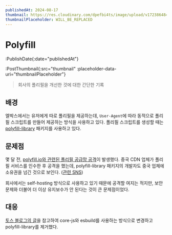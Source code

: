 ```yaml
---
publishedAt: 2024-08-17
thumbnail: https://res.cloudinary.com/dpefbi4ts/image/upload/v1723864845/thumb/047-thumb.png
thumbnailPlaceholder: WILL_BE_REPLACED
---
```


# Polyfill

:PublishDate{:date="publishedAt"}

:PostThumbnail{:src="thumbnail" :placeholder-data-uri="thumbnailPlaceholder"}

> 회사의 폴리필을 개선한 것에 대한 간단한 기록

## 배경

엘박스에서는 유저에게 따로 폴리필을 제공하는데, `User-Agent`에 따라 동적으로 폴리필 스크립트를 만들어 제공하는 방식을 사용하고 있다.
폴리필 스크립트를 생성할 때는 [polyfill-library](https://github.com/JakeChampion/polyfill-library) 패키지를 사용하고 있다.

## 문제점

몇 달 전, [polyfill.io와 관련된 폴리필 공급망 공격](https://news.hada.io/topic?id=15522)이 발생했다.
중국 CDN 업체가 폴리필 서비스를 인수한 후 공격을 했는데, polyfill-library 패키지의 개발자도 중국 업체에 소유권을 넘긴 것으로 보인다. ([관련 SNS](https://x.com/JFSIII/status/1761385341951361182))

회사에서는 self-hosting 방식으로 사용하고 있기 때문에 공격할 여지는 적지만, 보안 문제와 더불어 더 이상 유지보수가 안 된다는 것이 큰 문제점이었다.

## 대응

[토스 블로그의 글](https://toss.tech/article/smart-polyfills)을 참고하여 core-js와 esbuild를 사용하는 방식으로 변경하고 polyfill-library를 제거했다.
